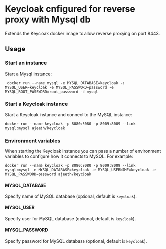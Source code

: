 # Keycloak cnfigured for reverse proxy with Mysql db

Extends the Keycloak docker image to allow reverse proxying on port 8443.

## Usage

### Start an instance

Start a Mysql instance:

     docker run --name mysql -e MYSQL_DATABASE=keycloak -e MYSQL_USER=keycloak -e MYSQL_PASSWORD=password -e MYSQL_ROOT_PASSWORD=root_password -d mysql

### Start a Keycloak instance

Start a Keycloak instance and connect to the MySQL instance:

    docker run --name keycloak -p 8080:8080 -p 8009:8009 --link mysql:mysql ajeeth/keycloak

### Environment variables

When starting the Keycloak instance you can pass a number of environment variables to configure how it connects to MySQL. For example:

    docker run --name keycloak -p 8080:8080 -p 8009:8009 --link mysql:mysql -e MYSQL_DATABASE=keycloak -e MYSQL_USERNAME=keycloak -e MYSQL_PASSWORD=password ajeeth/keycloak

#### MYSQL_DATABASE

Specify name of MySQL database (optional, default is `keycloak`).

#### MYSQL_USER

Specify user for MySQL database (optional, default is `keycloak`).

#### MYSQL_PASSWORD

Specify password for MySQL database (optional, default is `keycloak`).


